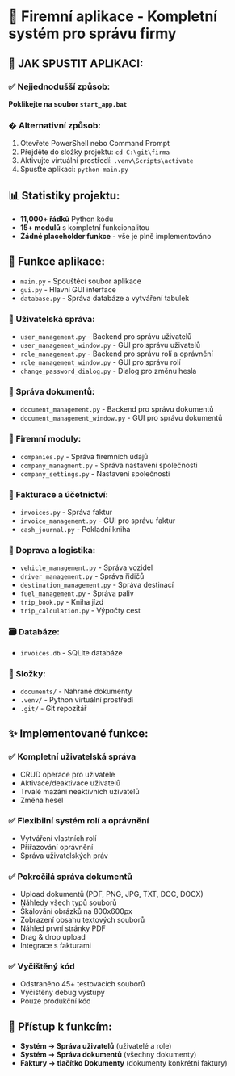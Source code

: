 # 🚀 Firemní aplikace - Kompletní systém pro správu firmy

## 🎯 JAK SPUSTIT APLIKACI:

### ✅ Nejjednodušší způsob:
**Poklikejte na soubor `start_app.bat`**

### � Alternativní způsob:
1. Otevřete PowerShell nebo Command Prompt
2. Přejděte do složky projektu: `cd C:\git\firma`
3. Aktivujte virtuální prostředí: `.venv\Scripts\activate`
4. Spusťte aplikaci: `python main.py`

## 📊 Statistiky projektu:
- **11,000+ řádků** Python kódu
- **15+ modulů** s kompletní funkcionalitou
- **Žádné placeholder funkce** - vše je plně implementováno

## 🏢 Funkce aplikace:
- `main.py` - Spouštěcí soubor aplikace
- `gui.py` - Hlavní GUI interface
- `database.py` - Správa databáze a vytváření tabulek

### 👥 Uživatelská správa:
- `user_management.py` - Backend pro správu uživatelů
- `user_management_window.py` - GUI pro správu uživatelů
- `role_management.py` - Backend pro správu rolí a oprávnění
- `role_management_window.py` - GUI pro správu rolí
- `change_password_dialog.py` - Dialog pro změnu hesla

### 📄 Správa dokumentů:
- `document_management.py` - Backend pro správu dokumentů
- `document_management_window.py` - GUI pro správu dokumentů

### 💼 Firemní moduly:
- `companies.py` - Správa firemních údajů
- `company_managment.py` - Správa nastavení společnosti
- `company_settings.py` - Nastavení společnosti

### 🧾 Fakturace a účetnictví:
- `invoices.py` - Správa faktur
- `invoice_management.py` - GUI pro správu faktur
- `cash_journal.py` - Pokladní kniha

### 🚛 Doprava a logistika:
- `vehicle_management.py` - Správa vozidel
- `driver_management.py` - Správa řidičů
- `destination_management.py` - Správa destinací
- `fuel_management.py` - Správa paliv
- `trip_book.py` - Kniha jízd
- `trip_calculation.py` - Výpočty cest

### 🗃️ Databáze:
- `invoices.db` - SQLite databáze

### 📁 Složky:
- `documents/` - Nahrané dokumenty
- `.venv/` - Python virtuální prostředí
- `.git/` - Git repozitář

## ✨ Implementované funkce:

### ✅ Kompletní uživatelská správa
- CRUD operace pro uživatele
- Aktivace/deaktivace uživatelů
- Trvalé mazání neaktivních uživatelů
- Změna hesel

### ✅ Flexibilní systém rolí a oprávnění
- Vytváření vlastních rolí
- Přiřazování oprávnění
- Správa uživatelských práv

### ✅ Pokročilá správa dokumentů
- Upload dokumentů (PDF, PNG, JPG, TXT, DOC, DOCX)
- Náhledy všech typů souborů
- Škálování obrázků na 800x600px
- Zobrazení obsahu textových souborů
- Náhled první stránky PDF
- Drag & drop upload
- Integrace s fakturami

### ✅ Vyčištěný kód
- Odstraněno 45+ testovacích souborů
- Vyčištěny debug výstupy
- Pouze produkční kód

## 🎯 Přístup k funkcím:
- **Systém → Správa uživatelů** (uživatelé a role)
- **Systém → Správa dokumentů** (všechny dokumenty)
- **Faktury → tlačítko Dokumenty** (dokumenty konkrétní faktury)
